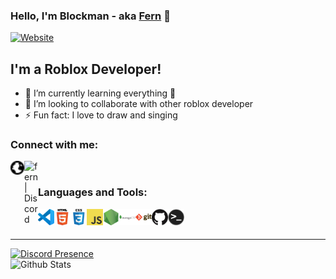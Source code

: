 ### Hello, I'm Blockman - aka [Fern][website] 👋 

[![Website](https://img.shields.io/website?label=fern.wtf&style=for-the-badge&url=https%3A%2F%2Ffern.wtf)](https://fern.wtf)

## I'm a Roblox Developer!

- 🌱 I’m currently learning everything 🤣
- 👯 I’m looking to collaborate with other roblox developer
- ⚡ Fun fact: I love to draw and singing

### Connect with me:

[<img align="left" alt="fern.wtf" width="22px" src="https://raw.githubusercontent.com/iconic/open-iconic/master/svg/globe.svg" />][website]
[<img align="left" alt="fern | Discord" width="22px" src="https://cdn.jsdelivr.net/npm/simple-icons@v3/icons/discord.svg" />][discord]

<br />

### Languages and Tools:

<img align="left" alt="Visual Studio Code" width="26px" src="https://raw.githubusercontent.com/github/explore/80688e429a7d4ef2fca1e82350fe8e3517d3494d/topics/visual-studio-code/visual-studio-code.png" />
<img align="left" alt="HTML5" width="26px" src="https://raw.githubusercontent.com/github/explore/80688e429a7d4ef2fca1e82350fe8e3517d3494d/topics/html/html.png" />
<img align="left" alt="CSS3" width="26px" src="https://raw.githubusercontent.com/github/explore/80688e429a7d4ef2fca1e82350fe8e3517d3494d/topics/css/css.png" />
<img align="left" alt="JavaScript" width="26px" src="https://raw.githubusercontent.com/github/explore/80688e429a7d4ef2fca1e82350fe8e3517d3494d/topics/javascript/javascript.png" />
<img align="left" alt="Node.js" width="26px" src="https://raw.githubusercontent.com/github/explore/80688e429a7d4ef2fca1e82350fe8e3517d3494d/topics/nodejs/nodejs.png" />
<img align="left" alt="MongoDB" width="26px" src="https://raw.githubusercontent.com/github/explore/80688e429a7d4ef2fca1e82350fe8e3517d3494d/topics/mongodb/mongodb.png" />
<img align="left" alt="Git" width="26px" src="https://raw.githubusercontent.com/github/explore/80688e429a7d4ef2fca1e82350fe8e3517d3494d/topics/git/git.png" />
<img align="left" alt="GitHub" width="26px" src="https://raw.githubusercontent.com/github/explore/78df643247d429f6cc873026c0622819ad797942/topics/github/github.png" />
<img align="left" alt="Terminal" width="26px" src="https://raw.githubusercontent.com/github/explore/80688e429a7d4ef2fca1e82350fe8e3517d3494d/topics/terminal/terminal.png" />

<br />
<br />

---

[![Discord Presence](https://lanyard.cnrad.dev/api/539395263257903104)](discord)
<br />
![Github Stats](https://github-readme-stats.vercel.app/api?username=kelvinouo&show_icons=true&bg_color=30,e96443,904e95&title_color=fff&text_color=fff)

[website]: https://fern.wtf
[discord]: https://discord.com/user/539395263257903104
